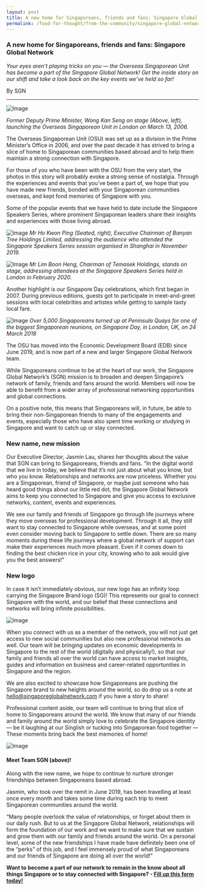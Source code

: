 ```yaml
---
layout: post
title: A new home for Singaporeans, friends and fans: Singapore Global Network
permalink: /food-for-thought/from-the-community/singapore-global-network
---
```


### A new home for Singaporeans, friends and fans: Singapore Global Network

_Your eyes aren’t playing tricks on you — the Overseas Singaporean Unit has become a part of the Singapore Global Network! Get the inside story on our shift and take a look back on the key events we’ve held so far!_

By SGN
<hr>

![Image](/images/stories/2020/Feb/sgn1.jpg)

_Former Deputy Prime Minister, Wong Kan Seng on stage (Above, left), launching the Overseas Singaporean Unit in London on March 13, 2006._

The Overseas Singaporean Unit (OSU) was set up as a division in the Prime Minister’s Office in 2006, and over the past decade it has strived to bring a slice of home to Singaporean communities based abroad and to help them maintain a strong connection with Singapore. 

For those of you who have been with the OSU from the very start, the photos in this story will probably evoke a strong sense of nostalgia. Through the experiences and events that you’ve been a part of, we hope that you have made new friends, bonded with your Singaporean communities overseas, and kept fond memories of Singapore with you.

Some of the popular events that we have held to date include the Singapore Speakers Series, where prominent Singaporean leaders share their insights and experiences with those living abroad. 

![Image](/images/stories/2020/Feb/sgn2.jpg)
_Mr Ho Kwon Ping (Seated, right), Executive Chairman of Banyan Tree Holdings Limited, addressing the audience who attended the Singapore Speakers Series session organised in Shanghai in November 2019._

![Image](/images/stories/2020/Feb/sgn3.jpg)
_Mr Lim Boon Heng, Chairman of Temasek Holdings, stands on stage, addressing attendees at the Singapore Speakers Series held in London in February 2020._

Another highlight is our Singapore Day celebrations, which first began in 2007. During previous editions, guests got to participate in meet-and-greet sessions with local celebrities and artistes while getting to sample tasty local fare.

![Image](/images/stories/2020/Feb/sgn4.jpg)
_Over 5,000 Singaporeans turned up at Peninsula Quays for one of the biggest Singaporean reunions, on Singapore Day, in London, UK, on 24 March 2018_

The OSU has moved into the Economic Development Board (EDB) since June 2019, and is now part of a new and larger Singapore Global Network team. 

While Singaporeans continue to be at the heart of our work, the Singapore Global Network’s (SGN) mission is to broaden and deepen Singapore’s network of family, friends and fans around the world.  Members will now be able to benefit from a wider array of professional networking opportunities and global connections.  

On a positive note, this means that Singaporeans will, in future, be able to bring their non-Singaporean friends to many of the engagements and events, especially those who have also spent time working or studying in Singapore and want to catch up or stay connected. 

### New name, new mission
Our Executive Director, Jasmin Lau, shares her thoughts about the value that SGN can bring to Singaporeans, friends and fans.
“In the digital world that we live in today, we believe that it’s not just about what you know, but who you know. Relationships and networks are now priceless. Whether you are a Singaporean, friend of Singapore, or maybe just someone who has heard good things about our little red dot, the Singapore Global Network aims to keep you connected to Singapore and give you access to exclusive networks, content, events and experiences. 

We see our family and friends of Singapore go through life journeys where they move overseas for professional development. Through it all, they still want to stay connected to Singapore while overseas, and at some point even consider moving back to Singapore to settle down. There are so many moments during these life journeys where a global network of support can make their experiences much more pleasant. Even if it comes down to finding the best chicken rice in your city, knowing who to ask would give you the best answers!” 

### New logo
In case it isn’t immediately obvious, our new logo has an infinity loop carrying the Singapore Brand logo (SG)! This represents our goal to connect Singapore with the world, and our belief that these connections and networks will bring infinite possibilities. 

![Image](/images/stories/2020/Feb/sgnlogo-small.jpg)

When you connect with us as a member of the network, you will not just get access to new social communities but also new professional networks as well. Our team will be bringing updates on economic developments in Singapore to the rest of the world (digitally and physically!), so that our family and friends all over the world can have access to market insights, guides and information on business and career-related opportunities in Singapore and the region. 

We are also excited to showcase how Singaporeans are pushing the Singapore brand to new heights around the world, so do drop us a note at hello@singaporeglobalnetwork.com if you have a story to share!

Professional content aside, our team will continue to bring that slice of home to Singaporeans around the world. We know that many of our friends and family around the world simply love to celebrate the Singapore identity —  be it laughing at our Singlish or tucking into Singaporean food together — These moments bring back the best memories of home!  


![Image](/images/stories/2020/Feb/sgn5.jpg)
#### Meet Team SGN (above)! 
Along with the new name, we hope to continue to nurture stronger friendships between Singaporeans based abroad. 

Jasmin, who took over the remit in June 2019, has been travelling at least once every month and takes some time during each trip to meet Singaporean communities around the world.  

“Many people overlook the value of relationships, or forget about them in our daily rush. But to us at the Singapore Global Network, relationships will form the foundation of our work and we want to make sure that we sustain and grow them with our family and friends around the world. On a personal level, some of the new friendships I have made have definitely been one of the “perks” of this job, and I feel immensely proud of what Singaporeans and our friends of Singapore are doing all over the world!”

**Want to become a part of our network to remain in the know about all things Singapore or to stay connected with Singapore? - [Fill up this form today!](https://www.singaporeglobalnetwork.com/keep-in-touch/)**
